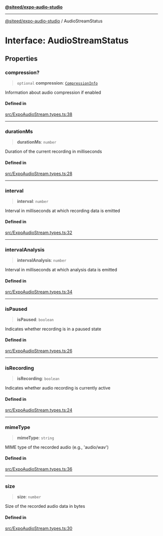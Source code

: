 [**@siteed/expo-audio-studio**](../README.md)

***

[@siteed/expo-audio-studio](../README.md) / AudioStreamStatus

# Interface: AudioStreamStatus

## Properties

### compression?

> `optional` **compression**: [`CompressionInfo`](CompressionInfo.md)

Information about audio compression if enabled

#### Defined in

[src/ExpoAudioStream.types.ts:38](https://github.com/deeeed/expo-audio-stream/blob/1b17ac6e103f2ca50f29668b3ddaaf57a4b4b7d3/packages/expo-audio-studio/src/ExpoAudioStream.types.ts#L38)

***

### durationMs

> **durationMs**: `number`

Duration of the current recording in milliseconds

#### Defined in

[src/ExpoAudioStream.types.ts:28](https://github.com/deeeed/expo-audio-stream/blob/1b17ac6e103f2ca50f29668b3ddaaf57a4b4b7d3/packages/expo-audio-studio/src/ExpoAudioStream.types.ts#L28)

***

### interval

> **interval**: `number`

Interval in milliseconds at which recording data is emitted

#### Defined in

[src/ExpoAudioStream.types.ts:32](https://github.com/deeeed/expo-audio-stream/blob/1b17ac6e103f2ca50f29668b3ddaaf57a4b4b7d3/packages/expo-audio-studio/src/ExpoAudioStream.types.ts#L32)

***

### intervalAnalysis

> **intervalAnalysis**: `number`

Interval in milliseconds at which analysis data is emitted

#### Defined in

[src/ExpoAudioStream.types.ts:34](https://github.com/deeeed/expo-audio-stream/blob/1b17ac6e103f2ca50f29668b3ddaaf57a4b4b7d3/packages/expo-audio-studio/src/ExpoAudioStream.types.ts#L34)

***

### isPaused

> **isPaused**: `boolean`

Indicates whether recording is in a paused state

#### Defined in

[src/ExpoAudioStream.types.ts:26](https://github.com/deeeed/expo-audio-stream/blob/1b17ac6e103f2ca50f29668b3ddaaf57a4b4b7d3/packages/expo-audio-studio/src/ExpoAudioStream.types.ts#L26)

***

### isRecording

> **isRecording**: `boolean`

Indicates whether audio recording is currently active

#### Defined in

[src/ExpoAudioStream.types.ts:24](https://github.com/deeeed/expo-audio-stream/blob/1b17ac6e103f2ca50f29668b3ddaaf57a4b4b7d3/packages/expo-audio-studio/src/ExpoAudioStream.types.ts#L24)

***

### mimeType

> **mimeType**: `string`

MIME type of the recorded audio (e.g., 'audio/wav')

#### Defined in

[src/ExpoAudioStream.types.ts:36](https://github.com/deeeed/expo-audio-stream/blob/1b17ac6e103f2ca50f29668b3ddaaf57a4b4b7d3/packages/expo-audio-studio/src/ExpoAudioStream.types.ts#L36)

***

### size

> **size**: `number`

Size of the recorded audio data in bytes

#### Defined in

[src/ExpoAudioStream.types.ts:30](https://github.com/deeeed/expo-audio-stream/blob/1b17ac6e103f2ca50f29668b3ddaaf57a4b4b7d3/packages/expo-audio-studio/src/ExpoAudioStream.types.ts#L30)
